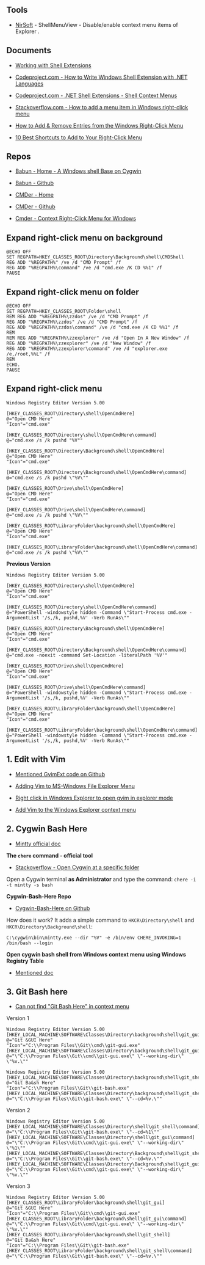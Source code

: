 ## Tools

- [NirSoft](http://www.nirsoft.net/utils/shell_menu_view.html) - ShellMenuView - Disable/enable context menu items of Explorer .

## Documents

- [Working with Shell Extensions](https://docs.microsoft.com/en-us/windows/desktop/shell/shell-exts)

- [Codeproject.com - How to Write Windows Shell Extension with .NET Languages](https://www.codeproject.com/Articles/174369/How-to-Write-Windows-Shell-Extension-with-NET-Lang)

- [Codeproject.com - .NET Shell Extensions - Shell Context Menus](https://www.codeproject.com/Articles/512956/NET-Shell-Extensions-Shell-Context-Menus)

- [Stackoverflow.com - How to add a menu item in Windows right-click menu](https://stackoverflow.com/questions/18309300/how-to-add-a-menu-item-in-windows-right-click-menu)

- [How to Add & Remove Entries from the Windows Right-Click Menu](https://www.makeuseof.com/tag/how-to-add-remove-entries-from-the-right-click-menu/)

- [10 Best Shortcuts to Add to Your Right-Click Menu](https://www.makeuseof.com/tag/10-best-shortcuts-add-right-click-menu/)

## Repos

- [Babun - Home - A Windows shell Base on Cygwin](http://babun.github.io/)

- [Babun - Github](https://github.com/babun/babun)

- [CMDer - Home](http://cmder.net/)

- [CMDer - Github](https://github.com/cmderdev/cmder)

- [Cmder - Context Right-Click Menu for Windows](https://gist.github.com/jojobyte/66c8346ed8948b9b395f)

## Expand right-click menu on background

    @ECHO OFF
    SET REGPATH=HKEY_CLASSES_ROOT\Directory\Background\shell\CMDShell
    REG ADD "%REGPATH%" /ve /d "CMD Prompt" /f
    REG ADD "%REGPATH%\command" /ve /d "cmd.exe /K CD %%1" /f
    PAUSE

## Expand right-click menu on folder

    @ECHO OFF
    SET REGPATH=HKEY_CLASSES_ROOT\Folder\shell
    REM REG ADD "%REGPATH%\zzdos" /ve /d "CMD Prompt" /f
    REG ADD "%REGPATH%\zzdos" /ve /d "CMD Prompt" /f
    REG ADD "%REGPATH%\zzdos\command" /ve /d "cmd.exe /K CD %%1" /f
    REM
    REM REG ADD "%REGPATH%\zzexplorer" /ve /d "Open In A New Window" /f
    REG ADD "%REGPATH%\zzexplorer" /ve /d "New Window" /f
    REG ADD "%REGPATH%\zzexplorer\command" /ve /d "explorer.exe /e,/root,%%L" /f
    REM
    ECHO.
    PAUSE

## Expand right-click menu

    Windows Registry Editor Version 5.00

    [HKEY_CLASSES_ROOT\Directory\shell\OpenCmdHere]
    @="Open CMD Here"
    "Icon"="cmd.exe"

    [HKEY_CLASSES_ROOT\Directory\shell\OpenCmdHere\command]
    @="cmd.exe /s /k pushd "%V""

    [HKEY_CLASSES_ROOT\Directory\Background\shell\OpenCmdHere]
    @="Open CMD Here"
    "Icon"="cmd.exe"

    [HKEY_CLASSES_ROOT\Directory\Background\shell\OpenCmdHere\command]
    @="cmd.exe /s /k pushd \"%V\""

    [HKEY_CLASSES_ROOT\Drive\shell\OpenCmdHere]
    @="Open CMD Here"
    "Icon"="cmd.exe"

    [HKEY_CLASSES_ROOT\Drive\shell\OpenCmdHere\command]
    @="cmd.exe /s /k pushd \"%V\""

    [HKEY_CLASSES_ROOT\LibraryFolder\background\shell\OpenCmdHere]
    @="Open CMD Here"
    "Icon"="cmd.exe"

    [HKEY_CLASSES_ROOT\LibraryFolder\background\shell\OpenCmdHere\command]
    @="cmd.exe /s /k pushd \"%V\""

**Previous Version**

    Windows Registry Editor Version 5.00

    [HKEY_CLASSES_ROOT\Directory\shell\OpenCmdHere]
    @="Open CMD Here"
    "Icon"="cmd.exe"

    [HKEY_CLASSES_ROOT\Directory\shell\OpenCmdHere\command]
    @="PowerShell -windowstyle hidden -Command \"Start-Process cmd.exe -ArgumentList '/s,/k, pushd,%V' -Verb RunAs\""

    [HKEY_CLASSES_ROOT\Directory\Background\shell\OpenCmdHere]
    @="Open CMD Here"
    "Icon"="cmd.exe"

    [HKEY_CLASSES_ROOT\Directory\Background\shell\OpenCmdHere\command]
    @="cmd.exe -noexit -command Set-Location -literalPath '%V'"

    [HKEY_CLASSES_ROOT\Drive\shell\OpenCmdHere]
    @="Open CMD Here"
    "Icon"="cmd.exe"

    [HKEY_CLASSES_ROOT\Drive\shell\OpenCmdHere\command]
    @="PowerShell -windowstyle hidden -Command \"Start-Process cmd.exe -ArgumentList '/s,/k, pushd,%V' -Verb RunAs\""

    [HKEY_CLASSES_ROOT\LibraryFolder\background\shell\OpenCmdHere]
    @="Open CMD Here"
    "Icon"="cmd.exe"

    [HKEY_CLASSES_ROOT\LibraryFolder\background\shell\OpenCmdHere\command]
    @="PowerShell -windowstyle hidden -Command \"Start-Process cmd.exe -ArgumentList '/s,/k, pushd,%V' -Verb RunAs\""

## 1. Edit with Vim

- [Mentioned GvimExt code on Github](https://github.com/vim/vim/tree/master/src/GvimExt)

- [Adding Vim to MS-Windows File Explorer Menu](http://vim.wikia.com/wiki/Adding_Vim_to_MS-Windows_File_Explorer_Menu)

- [Right click in Windows Explorer to open gvim in explorer mode](http://vim.wikia.com/wiki/Right_click_in_Windows_Explorer_to_open_gvim_in_explorer_mode)

- [Add Vim to the Windows Explorer context menu](http://vim.wikia.com/wiki/Add_Vim_to_the_Windows_Explorer_context_menu)

## 2. Cygwin Bash Here

- [Mintty official doc](https://github.com/mintty/mintty/wiki/Tips#starting-in-a-particular-directory)

**The `chere` command - official tool**

- [Stackoverflow - Open Cygwin at a specific folder](https://stackoverflow.com/questions/9637601/open-cygwin-at-a-specific-folder)

Open a Cygwin terminal **as Administrator** and type the command: `chere -i -t mintty -s bash`

**Cygwin-Bash-Here Repo**

- [Cygwin-Bash-Here on Github](https://github.com/olegcherr/Cygwin-Bash-Here)

How does it work? It adds a simple command to `HKCR\Directory\shell` and `HKCR\Directory\Background\shell`:
    
    C:\cygwin\bin\mintty.exe --dir "%V" -e /bin/env CHERE_INVOKING=1 /bin/bash --login

**Open cygwin bash shell from Windows context menu using Windows Registry Table**

- [Mentioned doc](http://shitwefoundout.com/wiki/Open_cygwin_bash_shell_from_Windows_context_menu)

## 3. Git Bash here

- [Can not find "Git Bash Here" in context menu](https://github.com/git-for-windows/git/issues/1229)

Version 1

    Windows Registry Editor Version 5.00
    [HKEY_LOCAL_MACHINE\SOFTWARE\Classes\Directory\background\shell\git_gui]
    @="Git &GUI Here"
    "Icon"="C:\\Program Files\\Git\\cmd\\git-gui.exe"
    [HKEY_LOCAL_MACHINE\SOFTWARE\Classes\Directory\background\shell\git_gui\command]
    @="\"C:\\Program Files\\Git\\cmd\\git-gui.exe\" \"--working-dir\" \"%v.\""

    Windows Registry Editor Version 5.00
    [HKEY_LOCAL_MACHINE\SOFTWARE\Classes\Directory\background\shell\git_shell]
    @="Git Ba&sh Here"
    "Icon"="C:\\Program Files\\Git\\git-bash.exe"
    [HKEY_LOCAL_MACHINE\SOFTWARE\Classes\Directory\background\shell\git_shell\command]
    @="\"C:\\Program Files\\Git\\git-bash.exe\" \"--cd=%v.\""

Version 2

    Windows Registry Editor Version 5.00
    [HKEY_LOCAL_MACHINE\SOFTWARE\Classes\Directory\shell\git_shell\command]
    @="\"C:\\Program Files\\Git\\git-bash.exe\" \"--cd=%1\""
    [HKEY_LOCAL_MACHINE\SOFTWARE\Classes\Directory\shell\git_gui\command]
    @="\"C:\\Program Files\\Git\\cmd\\git-gui.exe\" \"--working-dir\" \"%1\""
    [HKEY_LOCAL_MACHINE\SOFTWARE\Classes\Directory\Background\shell\git_shell\command]
    @="\"C:\\Program Files\\Git\\git-bash.exe\" \"--cd=%v.\""
    [HKEY_LOCAL_MACHINE\SOFTWARE\Classes\Directory\Background\shell\git_gui\command]
    @="\"C:\\Program Files\\Git\\cmd\\git-gui.exe\" \"--working-dir\" \"%v.\""

Version 3

    Windows Registry Editor Version 5.00
    [HKEY_CLASSES_ROOT\LibraryFolder\background\shell\git_gui]
    @="Git &GUI Here"
    "Icon"="C:\\Program Files\\Git\\cmd\\git-gui.exe"
    [HKEY_CLASSES_ROOT\LibraryFolder\background\shell\git_gui\command]
    @="\"C:\\Program Files\\Git\\cmd\\git-gui.exe\" \"--working-dir\" \"%v.\""
    [HKEY_CLASSES_ROOT\LibraryFolder\background\shell\git_shell]
    @="Git Ba&sh Here"
    "Icon"="C:\\Program Files\\Git\\git-bash.exe"
    [HKEY_CLASSES_ROOT\LibraryFolder\background\shell\git_shell\command]
    @="\"C:\\Program Files\\Git\\git-bash.exe\" \"--cd=%v.\""

